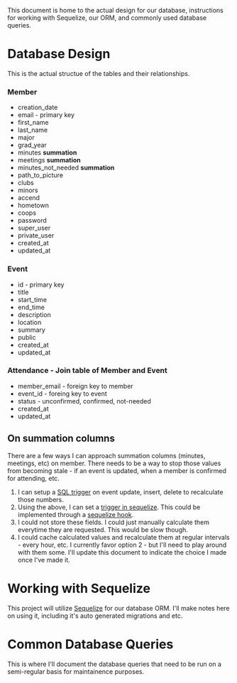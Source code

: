 This document is home to the actual design for our database, instructions for working with Sequelize, our ORM, and commonly used database queries.

# Database Design
This is the actual structue of the tables and their relationships. 
### Member
* creation_date
* email - primary key
* first_name
* last_name
* major
* grad_year
* minutes **summation**
* meetings **summation**
* minutes_not_needed **summation**
* path_to_picture
* clubs
* minors
* accend
* hometown
* coops
* password
* super_user
* private_user
* created_at
* updated_at

### Event
* id - primary key
* title
* start_time
* end_time
* description
* location
* summary
* public
* created_at
* updated_at


### Attendance - Join table of Member and Event
* member_email - foreign key to member
* event_id -  foreing key to event
* status - unconfirmed, confirmed, not-needed
* created_at
* updated_at

## On summation columns
There are a few ways I can approach summation columns (minutes, meetings, etc) on member. There needs to be a way to stop those values from becoming stale - if an event is updated, when a member is confirmed for attending, etc.
1. I can setup a [SQL trigger](https://dev.mysql.com/doc/refman/8.0/en/triggers.html) on event update, insert, delete to recalculate those numbers. 
2. Using the above, I can set a [trigger in sequelize](https://dev.mysql.com/doc/refman/8.0/en/triggers.html). This could be implemented through a [sequelize hook](http://docs.sequelizejs.com/manual/tutorial/hooks.html).
3. I could not store these fields. I could just manually calculate them everytime they are requested. This would be slow though.
4. I could cache calculated values and recalculate them at regular intervals - every hour, etc. 
I currently favor option 2 - but I'll need to play around with them some. I'll update this document to indicate the choice I made once I've made it.

# Working with Sequelize
This project will utilize [Sequelize](sequelizejs.com) for our database ORM. I'll make notes here on using it, including it's auto generated migrations and etc.

# Common Database Queries
This is where I'll document the database queries that need to be run on a semi-regular basis for maintainence purposes.